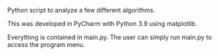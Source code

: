 Python script to analyze a few different algorithms.

This was developed in PyCharm with Python 3.9 using matplotlib.

Everything is contained in main.py. The user can simply run main.py to 
access the program menu.